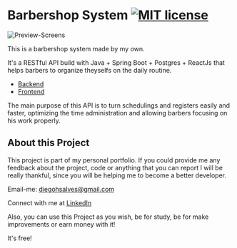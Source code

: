 # Barbershop System [![MIT license](http://img.shields.io/badge/license-MIT-brightgreen.svg)](https://github.com/diegohsalves/fullstack-barbearia/blob/master/LICENSE)

![Preview-Screens](https://github.com/diegohsalves/fullstack-barbearia/blob/main/preview.png)

This is a barbershop system made by my own.

It's a RESTful API build with Java + Spring Boot + Postgres + ReactJs that helps barbers to organize theyselfs on the daily routine.

- [Backend](https://github.com/diegohsalves/fullstack-barbearia/tree/main/backend)
- [Frontend](https://github.com/diegohsalves/fullstack-barbearia/tree/main/frontend)

The main purpose of this API is to turn schedulings and registers easily and faster, optimizing the time administration and allowing barbers focusing on his work properly.

## About this Project

This project is part of my personal portfolio. If you could provide me any feedback about the project, code or anything that you can report I will be really thankful, since you will be helping me to become a better developer.

Email-me: diegohsalves@gmail.com

Connect with me at [LinkedIn](https://www.linkedin.com/in/devdiegohsalves/)

Also, you can use this Project as you wish, be for study, be for make improvements or earn money with it!

It's free!
